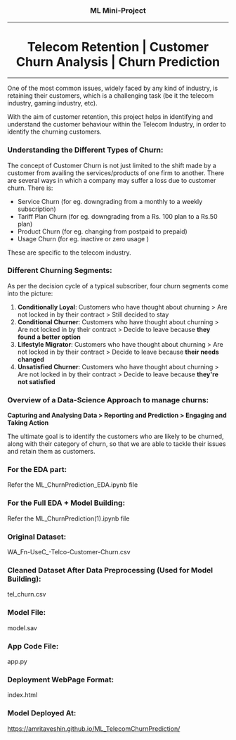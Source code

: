 
### <center> ML Mini-Project <br>
-------------------------------------------------------------------------------------------------------------------------------------
# <center> Telecom Retention | Customer Churn Analysis | Churn Prediction 
-------------------------------------------------------------------------------------------------------------------------------------
One of the most common issues, widely faced by any kind of industry, is retaining their customers, which is a challenging task (be it the telecom industry, gaming industry, etc).

With the aim of customer retention, this project helps in identifying and understand the customer behaviour within the Telecom Industry, in order to identify the churning customers.


### Understanding the Different Types of Churn:

The concept of Customer Churn is not just limited to the shift made by a customer from availing the services/products of one firm to another. There are several ways in which a company may suffer a loss due to customer churn. There is: 
* Service Churn (for eg. downgrading from a monthly to a weekly subscription)
* Tariff Plan Churn (for eg. downgrading from a Rs. 100 plan to a Rs.50 plan)
* Product Churn (for eg. changing from postpaid to prepaid) 
* Usage Churn (for eg. inactive or zero usage ) <br>

These are specific to the telecom industry.  

### Different Churning Segments:

As per the decision cycle of a typical subscriber, four churn segments come into the picture:

1. __Conditionally Loyal__: Customers who have thought about churning > Are not locked in by their contract > Still decided to stay
2. __Conditional Churner__: Customers who have thought about churning > Are not locked in by their contract > Decide to leave because __they found a better option__ 
3. __Lifestyle Migrator__: Customers who have thought about churning > Are not locked in by their contract > Decide to leave because __their needs changed__
4. __Unsatisfied Churner__: Customers who have thought about churning > Are not locked in by their contract > Decide to leave because __they're not satisfied__

### Overview of a Data-Science Approach to manage churns:

__Capturing and Analysing Data > Reporting and Prediction > Engaging and Taking Action__

The ultimate goal is to identify the customers who are likely to be churned, along with their category of churn, so that we are able to tackle their issues and retain them as customers.

### For the EDA part: 
Refer the ML_ChurnPrediction_EDA.ipynb file

### For the Full EDA + Model Building:
Refer the ML_ChurnPrediction(1).ipynb file

### Original Dataset: 
WA_Fn-UseC_-Telco-Customer-Churn.csv

### Cleaned Dataset After Data Preprocessing (Used for Model  Building):
tel_churn.csv

### Model File:
model.sav

### App Code File:
app.py

### Deployment WebPage Format:
index.html

### Model Deployed At:
https://amritaveshin.github.io/ML_TelecomChurnPrediction/
